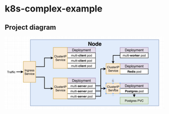 # k8s-complex-example

## Project diagram

![Project Diagram](https://raw.githubusercontent.com/sushant-bose/k8s-complex-example/master/ProjectDiagram.png)
